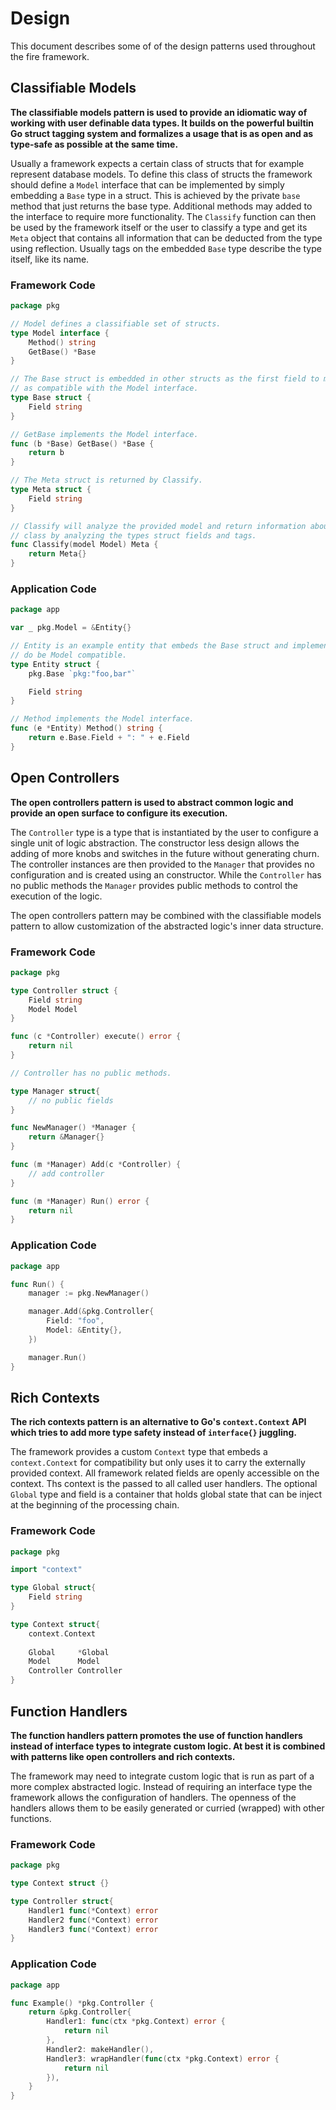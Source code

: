 # Design

This document describes some of of the design patterns used throughout the fire
framework.

## Classifiable Models

**The classifiable models pattern is used to provide an idiomatic way of working
with user definable data types. It builds on the powerful builtin Go struct
tagging system and formalizes a usage that is as open and as type-safe as
possible at the same time.**

Usually a framework expects a certain class of structs that for example
represent database models. To define this class of structs the framework should
define a `Model` interface that can be implemented by simply embedding a `Base`
type in a struct. This is achieved by the private `base` method that just returns
the base type. Additional methods may added to the interface to require more
functionality. The `Classify` function can then be used by the framework itself
or the user to classify a type and get its `Meta` object that contains all
information that can be deducted from the type using reflection. Usually tags on
the embedded `Base` type describe the type itself, like its name.

### Framework Code

```go
package pkg

// Model defines a classifiable set of structs.
type Model interface {
	Method() string
	GetBase() *Base
}

// The Base struct is embedded in other structs as the first field to mark them
// as compatible with the Model interface.
type Base struct {
	Field string
}

// GetBase implements the Model interface.
func (b *Base) GetBase() *Base {
	return b
}

// The Meta struct is returned by Classify.
type Meta struct {
	Field string
}

// Classify will analyze the provided model and return information about its
// class by analyzing the types struct fields and tags.
func Classify(model Model) Meta {
	return Meta{}
}
```

### Application Code

```go
package app

var _ pkg.Model = &Entity{}

// Entity is an example entity that embeds the Base struct and implements Method
// do be Model compatible.
type Entity struct {
	pkg.Base `pkg:"foo,bar"`

	Field string
}

// Method implements the Model interface.
func (e *Entity) Method() string {
	return e.Base.Field + ": " + e.Field
}
```

## Open Controllers

**The open controllers pattern is used to abstract common logic and provide an
open surface to configure its execution.**

The `Controller` type is a type that is instantiated by the user to configure a
single unit of logic abstraction. The constructor less design allows the adding
of more knobs and switches in the future without generating churn. The controller
instances are then provided to the `Manager` that provides no configuration and
is created using an constructor. While the `Controller` has no public methods
the `Manager` provides public methods to control the execution of the logic.

The open controllers pattern may be combined with the classifiable models
pattern to allow customization of the abstracted logic's inner data structure.

### Framework Code

```go
package pkg

type Controller struct {
	Field string
	Model Model
}

func (c *Controller) execute() error {
    return nil
}

// Controller has no public methods.

type Manager struct{
	// no public fields
}

func NewManager() *Manager {
	return &Manager{}
}

func (m *Manager) Add(c *Controller) {
	// add controller
}

func (m *Manager) Run() error {
	return nil
}
```

### Application Code

```go
package app

func Run() {
	manager := pkg.NewManager()

	manager.Add(&pkg.Controller{
		Field: "foo",
		Model: &Entity{},
	})

	manager.Run()
}
```

## Rich Contexts

**The rich contexts pattern is an alternative to Go's `context.Context` API
which tries to add more type safety instead of `interface{}` juggling.**

The framework provides a custom `Context` type that embeds a `context.Context`
for compatibility but only uses it to carry the externally provided context.
All framework related fields are openly accessible on the context. Ths context
is the passed to all called user handlers. The optional `Global` type and field
is a container that holds global state that can be inject at the beginning of
the processing chain.

### Framework Code

```go
package pkg

import "context"

type Global struct{
    Field string
}

type Context struct{
    context.Context
    
    Global     *Global
    Model      Model
    Controller Controller
}
```

## Function Handlers

**The function handlers pattern promotes the use of function handlers instead
of interface types to integrate custom logic. At best it is combined with 
patterns like open controllers and rich contexts.**

The framework may need to integrate custom logic that is run as part of a more
complex abstracted logic. Instead of requiring an interface type the framework
allows the configuration of handlers. The openness of the handlers allows them
to be easily generated or curried (wrapped) with other functions. 

### Framework Code

```go
package pkg

type Context struct {}

type Controller struct{
	Handler1 func(*Context) error
    Handler2 func(*Context) error
    Handler3 func(*Context) error
}
```

### Application Code

```go
package app

func Example() *pkg.Controller {
    return &pkg.Controller{
        Handler1: func(ctx *pkg.Context) error {
            return nil
        },
        Handler2: makeHandler(),
        Handler3: wrapHandler(func(ctx *pkg.Context) error {
            return nil
        }),
    }
}
``` 
